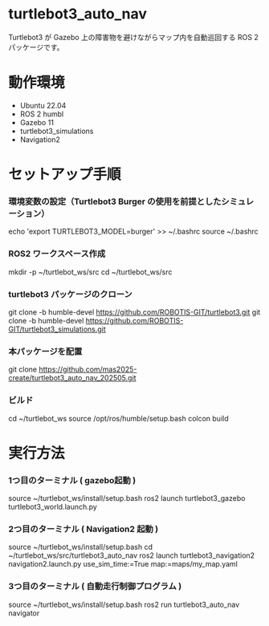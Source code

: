 # turtlebot3_auto_nav

Turtlebot3 が Gazebo 上の障害物を避けながらマップ内を自動巡回する ROS 2 パッケージです。

# 動作環境

- Ubuntu 22.04
- ROS 2 humbl
- Gazebo 11
- turtlebot3_simulations
- Navigation2

# セットアップ手順
### 環境変数の設定（Turtlebot3 Burger の使用を前提としたシミュレーション）
echo 'export TURTLEBOT3_MODEL=burger' >> ~/.bashrc
source ~/.bashrc

### ROS2 ワークスペース作成
mkdir -p ~/turtlebot_ws/src
cd ~/turtlebot_ws/src

### turtlebot3 パッケージのクローン
git clone -b humble-devel https://github.com/ROBOTIS-GIT/turtlebot3.git
git clone -b humble-devel https://github.com/ROBOTIS-GIT/turtlebot3_simulations.git

### 本パッケージを配置
git clone https://github.com/mas2025-create/turtlebot3_auto_nav_202505.git

### ビルド
cd ~/turtlebot_ws
source /opt/ros/humble/setup.bash
colcon build


# 実行方法
### 1つ目のターミナル ( gazebo起動 )
source ~/turtlebot_ws/install/setup.bash
ros2 launch turtlebot3_gazebo turtlebot3_world.launch.py

### 2つ目のターミナル ( Navigation2 起動 )
source ~/turtlebot_ws/install/setup.bash
cd ~/turtlebot_ws/src/turtlebot3_auto_nav
ros2 launch turtlebot3_navigation2 navigation2.launch.py use_sim_time:=True map:=maps/my_map.yaml

### 3つ目のターミナル ( 自動走行制御プログラム )
source ~/turtlebot_ws/install/setup.bash
ros2 run turtlebot3_auto_nav navigator






